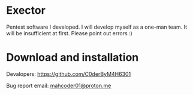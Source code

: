 # Exector
Pentest software I developed. I will develop myself as a one-man team. It will be insufficient at first. Please point out errors :) 
# Download and installation
Devalopers: 
https://github.com/C0derByM4H6301 

Bug report email: 
mahcoder01@proton.me

